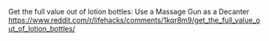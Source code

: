 Get the full value out of lotion bottles: Use a Massage Gun as a Decanter <br>
https://www.reddit.com/r/lifehacks/comments/1kqr8m9/get_the_full_value_out_of_lotion_bottles/
